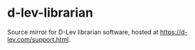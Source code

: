 # d-lev-librarian
Source mirror for D-Lev librarian software, hosted at https://d-lev.com/support.html.
